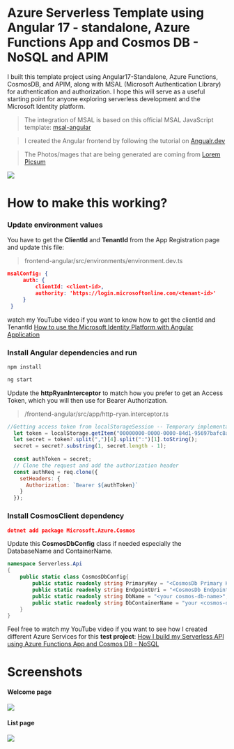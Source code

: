 # Azure Serverless Template using Angular 17 - standalone, Azure Functions App and Cosmos DB - NoSQL and APIM

I built this template project using Angular17-Standalone, Azure Functions, CosmosDB, and APIM, along with MSAL (Microsoft Authentication Library) for authentication and authorization. I hope this will serve as a useful starting point for anyone exploring serverless development and the Microsoft Identity platform.

> The integration of MSAL is based on this official MSAL JavaScript template: [msal-angular](https://github.com/AzureAD/microsoft-authentication-library-for-js/tree/dev/lib/msal-angular "msal-angular")

> I created the Angular frontend by following the tutorial on [Angualr.dev](https://angular.dev/tutorials "Angualr.dev") 

> The Photos/mages that are being generated are coming from [Lorem Picsum](https://picsum.photos/ "Lorem Picsum")

![](https://github.com/ryannninodizon/Azure-ServerlessApp-Template-for-Dotnet-Angular/blob/main/banner.png)

# How to make this working?
### Update environment values 
You have to get the **ClientId** and **TenantId** from the App Registration page and update this file: 
> frontend-angular/src/environments/environment.dev.ts

   ```json
 msalConfig: {
        auth: {
            clientId: <client-id>,
            authority: 'https://login.microsoftonline.com/<tenant-id>'
        }
    }
```
watch my YouTube video if you want to know how to get the clientId and TenantId  [How to use the Microsoft Identity Platform with Angular Application](https://youtu.be/QZnX_KXTpfI&t=60s "How to use the Microsoft Identity Platform with Angular Application")    

### Install Angular dependencies and run
```csharp
npm install
```
```csharp
ng start
```
Update the **httpRyanInterceptor** to match how you prefer to get an Access Token, which you will then use for Bearer Authorization.
> /frontend-angular/src/app/http-ryan.interceptor.ts

```javascript
//Getting access token from localStorageSession -- Temporary implementation - better implementation to use the Auth object of MSAL
  let token = localStorage.getItem("00000000-0000-0000-84d1-95697bafc8a6.9188040d-6c67-4c5b-b112-36a304b66dad-login.windows.net-idtoken-c1eed0b4-a59d-46bd-b3ee-416e35abbfa3-3e11228a-56f5-450d-9cf1-6283bdb7f12c---"); 
  let secret = token?.split(",")[4].split(":")[1].toString();
  secret = secret?.substring(1, secret.length - 1);
  
  const authToken = secret; 
  // Clone the request and add the authorization header
  const authReq = req.clone({
    setHeaders: {      
      Authorization: `Bearer ${authToken}`
    }
  });
```

### Install CosmosClient dependency

```json
dotnet add package Microsoft.Azure.Cosmos
```

Update this **CosmosDbConfig** class if needed especially the DatabaseName and ContainerName.
```csharp
namespace Serverless.Api
{
    public static class CosmosDbConfig{
        public static readonly string PrimaryKey = "<CosmosDb Primary Key>";
        public static readonly string EndpointUri = "<CosmosDb Endpoint URI>";
        public static readonly string DbName = "<your cosmos-db-name>";
        public static readonly string DbContainerName = "your <cosmos-db-container-name>";
    }
}
```


Feel free to watch my YouTube video if you want to see how I created different Azure Services for this **test project**:   [How I build my Serverless API using Azure Functions App and Cosmos DB - NoSQL](https://youtu.be/D9fWa6KOhHg "How I build my Serverless API using Azure Functions App and Cosmos DB - NoSQL")

# Screenshots
#### Welcome page
![](https://github.com/ryannninodizon/msal-angular17-with-listdata/blob/main/Screenshots/welcome-pag.JPG)


#### List page
![](https://github.com/ryannninodizon/msal-angular17-with-listdata/blob/main/Screenshots/list-page.JPG)


